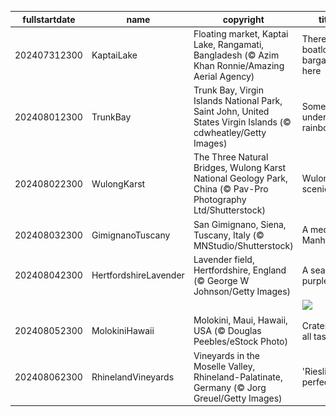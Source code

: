 |fullstartdate|name|copyright|title|image|
|--|--|--|--|--|
202407312300|KaptaiLake|Floating market, Kaptai Lake, Rangamati, Bangladesh (© Azim Khan Ronnie/Amazing Aerial Agency)|There's a boatload of bargains here|![](/en-GB/2024/08/202407312300KaptaiLake.jpg)|
202408012300|TrunkBay|Trunk Bay, Virgin Islands National Park, Saint John, United States Virgin Islands (© cdwheatley/Getty Images)|Somewhere under the rainbow|![](/en-GB/2024/08/202408012300TrunkBay.jpg)|
202408022300|WulongKarst|The Three Natural Bridges, Wulong Karst National Geology Park, China (© Pav-Pro Photography Ltd/Shutterstock)|Wulong's scenic trio|![](/en-GB/2024/08/202408022300WulongKarst.jpg)|
202408032300|GimignanoTuscany|San Gimignano, Siena, Tuscany, Italy (© MNStudio/Shutterstock)|A medieval Manhattan|![](/en-GB/2024/08/202408032300GimignanoTuscany.jpg)|
202408042300|HertfordshireLavender|Lavender field, Hertfordshire, England (© George W Johnson/Getty Images)|A sea of purple|![](/en-GB/2024/08/202408042300HertfordshireLavender.jpg)|
||||![](/en-GB/2024/08/.jpg)|
202408052300|MolokiniHawaii|Molokini, Maui, Hawaii, USA (© Douglas Peebles/eStock Photo)|Cratering to all tastes|![](/en-GB/2024/08/202408052300MolokiniHawaii.jpg)|
202408062300|RhinelandVineyards|Vineyards in the Moselle Valley, Rhineland-Palatinate, Germany (© Jorg Greuel/Getty Images)|'Riesling' to perfection|![](/en-GB/2024/08/202408062300RhinelandVineyards.jpg)|
